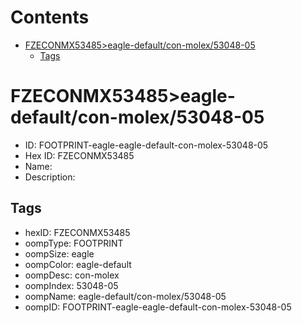 



Contents
========

* [FZECONMX53485>eagle-default/con-molex/53048-05](#fzeconmx53485eagle-defaultcon-molex53048-05)
	* [Tags](#tags)

# FZECONMX53485>eagle-default/con-molex/53048-05

- ID: FOOTPRINT-eagle-eagle-default-con-molex-53048-05
- Hex ID: FZECONMX53485
- Name: 
- Description: 

## Tags

- hexID: FZECONMX53485
- oompType: FOOTPRINT
- oompSize: eagle
- oompColor: eagle-default
- oompDesc: con-molex
- oompIndex: 53048-05
- oompName: eagle-default/con-molex/53048-05
- oompID: FOOTPRINT-eagle-eagle-default-con-molex-53048-05
